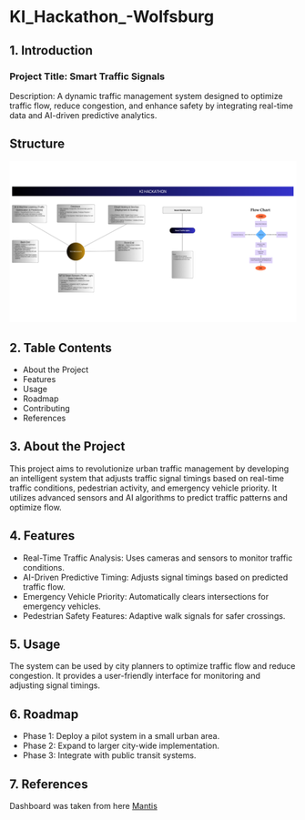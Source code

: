# KI_Hackathon_-Wolfsburg
## 1. Introduction
### Project Title: Smart Traffic Signals  
Description: A dynamic traffic management system designed to optimize traffic flow, reduce congestion, and enhance safety by integrating real-time data and AI-driven predictive analytics.
## Structure
![Alt Text](https://github.com/Ahsanbaloch/KI_Hackathon_-Wolfsburg/blob/main/assets/1.png)

## 2. Table Contents
- About the Project
- Features
- Usage
- Roadmap
- Contributing
- References
## 3. About the Project
This project aims to revolutionize urban traffic management by developing an intelligent system that adjusts traffic signal timings based on real-time traffic conditions, pedestrian activity, and emergency vehicle priority. It utilizes advanced sensors and AI algorithms to predict traffic patterns and optimize flow.
## 4. Features
- Real-Time Traffic Analysis: Uses cameras and sensors to monitor traffic conditions.
- AI-Driven Predictive Timing: Adjusts signal timings based on predicted traffic flow.
- Emergency Vehicle Priority: Automatically clears intersections for emergency vehicles.
- Pedestrian Safety Features: Adaptive walk signals for safer crossings.
## 5. Usage
The system can be used by city planners to optimize traffic flow and reduce congestion. It provides a user-friendly interface for monitoring and adjusting signal timings.
## 6. Roadmap
- Phase 1: Deploy a pilot system in a small urban area.
- Phase 2: Expand to larger city-wide implementation.
- Phase 3: Integrate with public transit systems.

## 7. References
Dashboard was taken from here
[Mantis](https://themewagon.com/themes/mantis/)
